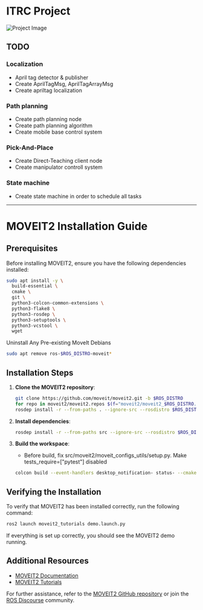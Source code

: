 # ITRC Project

![Project Image](https://www.chosun.com/resizer/v2/ZYPY6QMIOX2MLIDAHFVSAK3V4M.jpg?auth=a480083a83d7e5b8fe76e49a1e8a281f507b72ff882ef45ac6cbd58c99166ec0&width=300&height=300&smart=true)

## TODO

### Localization
- April tag detector & publisher
- Create AprilTagMsg, AprilTagArrayMsg
- Create apriltag localization

### Path planning
- Create path planning node
- Create path planning algorithm
- Create mobile base control system

### Pick-And-Place
- Create Direct-Teaching client node
- Create manipulator controll system

### State machine
- Create state machine in order to schedule all tasks

---

# MOVEIT2 Installation Guide

## Prerequisites

Before installing MOVEIT2, ensure you have the following dependencies installed:

```bash
sudo apt install -y \
  build-essential \
  cmake \
  git \
  python3-colcon-common-extensions \
  python3-flake8 \
  python3-rosdep \
  python3-setuptools \
  python3-vcstool \
  wget
```

Uninstall Any Pre-existing MoveIt Debians

```bash
sudo apt remove ros-$ROS_DISTRO-moveit*
```

## Installation Steps

1. **Clone the MOVEIT2 repository**:
    ```bash
    git clone https://github.com/moveit/moveit2.git -b $ROS_DISTRO
    for repo in moveit2/moveit2.repos $(f="moveit2/moveit2_$ROS_DISTRO.repos"; test -r $f && echo $f); do vcs import < "$repo"; done
    rosdep install -r --from-paths . --ignore-src --rosdistro $ROS_DISTRO -y
    ```

2. **Install dependencies**:
    ```bash
    rosdep install -r --from-paths src --ignore-src --rosdistro $ROS_DISTRO
    ```

3. **Build the workspace**:
    - Before build, fix src/moveit2/moveit_configs_utils/setup.py. Make tests_require=["pytest"] disabled
    ```bash
    colcon build --event-handlers desktop_notification- status- --cmake-args -DCMAKE_BUILD_TYPE=Release
    ```


## Verifying the Installation

To verify that MOVEIT2 has been installed correctly, run the following command:
```bash
ros2 launch moveit2_tutorials demo.launch.py
```

If everything is set up correctly, you should see the MOVEIT2 demo running.

## Additional Resources

- [MOVEIT2 Documentation](https://moveit.ros.org/documentation/)
- [MOVEIT2 Tutorials](https://ros-planning.github.io/moveit_tutorials/)

For further assistance, refer to the [MOVEIT2 GitHub repository](https://github.com/ros-planning/moveit2) or join the [ROS Discourse](https://discourse.ros.org/) community.
